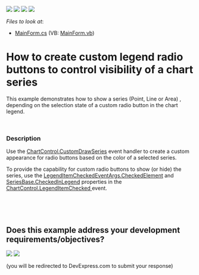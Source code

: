 <!-- default badges list -->
![](https://img.shields.io/endpoint?url=https://codecentral.devexpress.com/api/v1/VersionRange/128574134/19.2.3%2B)
[![](https://img.shields.io/badge/Open_in_DevExpress_Support_Center-FF7200?style=flat-square&logo=DevExpress&logoColor=white)](https://supportcenter.devexpress.com/ticket/details/E4951)
[![](https://img.shields.io/badge/📖_How_to_use_DevExpress_Examples-e9f6fc?style=flat-square)](https://docs.devexpress.com/GeneralInformation/403183)
[![](https://img.shields.io/badge/💬_Leave_Feedback-feecdd?style=flat-square)](#does-this-example-address-your-development-requirementsobjectives)
<!-- default badges end -->
<!-- default file list -->
*Files to look at*:

* [MainForm.cs](./CS/MainForm.cs) (VB: [MainForm.vb](./VB/MainForm.vb))
<!-- default file list end -->
# How to create custom legend radio buttons to control visibility of a chart series


<p>This example demonstrates how to show a series (Point, Line or Area) , depending on the selection state of a custom radio button in the chart legend. </p><br />



<h3>Description</h3>

<p>Use the <a href="https://documentation.devexpress.com/#WindowsForms/DevExpressXtraChartsChartControl_CustomDrawSeriestopic"><u>ChartControl.CustomDrawSeries</u></a> event handler to create a custom appearance for radio buttons based on the color of a selected series.  <br />
</p><p>To provide the capability for custom radio buttons to show (or hide) the series, use the <a href="https://documentation.devexpress.com/#CoreLibraries/DevExpressXtraChartsLegendItemCheckedEventArgs_CheckedElementtopic"><u>LegendItemCheckedEventArgs.CheckedElement</u></a> and <a href="https://documentation.devexpress.com/#CoreLibraries/DevExpressXtraChartsSeriesBase_CheckedInLegendtopic"><u>SeriesBase.CheckedInLegend</u></a> properties in the <a href="https://documentation.devexpress.com/#WindowsForms/DevExpressXtraChartsChartControl_LegendItemCheckedtopic"><u>ChartControl.LegendItemChecked</u></a><u> </u>event.  </p><p><br />
</p>

<br/>


<!-- feedback -->
## Does this example address your development requirements/objectives?

[<img src="https://www.devexpress.com/support/examples/i/yes-button.svg"/>](https://www.devexpress.com/support/examples/survey.xml?utm_source=github&utm_campaign=winforms-chart-create-custom-legend-radio-buttons-to-control-visibility-of-a-chart-series&~~~was_helpful=yes) [<img src="https://www.devexpress.com/support/examples/i/no-button.svg"/>](https://www.devexpress.com/support/examples/survey.xml?utm_source=github&utm_campaign=winforms-chart-create-custom-legend-radio-buttons-to-control-visibility-of-a-chart-series&~~~was_helpful=no)

(you will be redirected to DevExpress.com to submit your response)
<!-- feedback end -->
